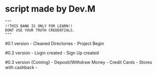 # script made by Dev.M
    """
    !!THIS BANK IS ONLY FOR LEARN!!
    DONT USE YOUR TRUTH CREDENTIALS.
    """

#0.1 version
    - Cleaned Directories
    - Project Begin

#0.2 version
    - Login created
    - Sign Up created

#0.3 version (Coming)
    - Deposit/Withdraw Money
    - Credit Cards
    - Stores with cashback
    - 